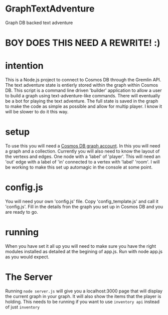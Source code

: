 # GraphTextAdventure
Graph DB backed text adventure

# BOY DOES THIS NEED A REWRITE! :)

# intention
This is a Node.js project to connect to Cosmos DB through the Gremlin API. The text adventure state is entierly stored within the graph within Cosmos DB. This script is a command line driven 'builder' application to allow a user to build a graph using text-adventure-like commands. There will eventually be a bot for playing the text adventure. The full state is saved in the graph to make the code as simple as possible and allow for multip player. I know it will be slower to do it this way.

# setup
To use this you will need a [Cosmos DB graph account](https://azure.microsoft.com/en-us/services/cosmos-db/  "Cosmos DB Homepage"). In this you will need a graph and a collection. Currently you will also need to know the layout of the vertexs and edges. One node with a 'label' of 'player'. This will need an 'out' edge with a label of 'in' connected to a vertex with 'label' 'room'. I will be working to make this set up automagic in the console at some point.

# config.js
You will need your own 'config.js' file. Copy 'config_template.js' and call it 'config.js'. Fill in the details fron the graph you set up in Cosmos DB and you are ready to go.

# running
When you have set it all up you will need to make sure you have the right modules installed as detailed at the begining of app.js.
Run with node app.js as you would expect.

# The Server
Running ```node server.js``` will give you a localhost:3000 page that will display the current graph in your graph. It will also show the items that the player is holding. This needs to be running if you want to use ```inventory api``` instead of just ```inventory```